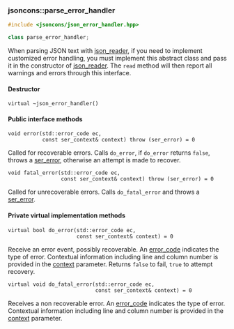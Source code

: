 ### jsoncons::parse_error_handler

```c++
#include <jsoncons/json_error_handler.hpp>

class parse_error_handler;
```

When parsing JSON text with [json_reader](json_reader.md), if you need to implement
customized error handling, you must implement this abstract class
and pass it in the constructor of [json_reader](json_reader.md). The `read` method 
will then report all warnings and errors through this interface.

#### Destructor

    virtual ~json_error_handler()

#### Public interface methods

    void error(std::error_code ec,
               const ser_context& context) throw (ser_error) = 0
Called for recoverable errors. Calls `do_error`, if `do_error` returns `false`, throws a [ser_error](ser_error.md), otherwise an attempt is made to recover.

    void fatal_error(std::error_code ec,
                     const ser_context& context) throw (ser_error) = 0
Called for unrecoverable errors. Calls `do_fatal_error` and throws a [ser_error](ser_error.md).

#### Private virtual implementation methods

    virtual bool do_error(std::error_code ec,
                          const ser_context& context) = 0
Receive an error event, possibly recoverable. An [error_code](json_error_category.md) indicates the type of error. Contextual information including
line and column number is provided in the [context](ser_context.md) parameter. Returns `false` to fail, `true` to attempt recovery.

    virtual void do_fatal_error(std::error_code ec,
                                const ser_context& context) = 0
Receives a non recoverable error. An [error_code](json_error_category.md) indicates the type of error. Contextual information including
line and column number is provided in the [context](ser_context.md) parameter. 
    

